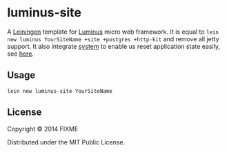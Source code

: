 # luminus-site

A [Leiningen](http://leiningen.org/) template for [Luminus](http://www.luminusweb.net/) micro web framework.
It is equal to ```lein new luminus YourSiteName +site +postgres +http-kit``` and remove all jetty support.
It also integrate [system](https://github.com/danielsz/system) to enable us reset application state easily, see [here](http://suva.sh/2014/10/27/test-workflow-setup-for-clojure/).

## Usage

```
lein new luminus-site YourSiteName
```
## License

Copyright © 2014 FIXME

Distributed under the MIT Public License.
